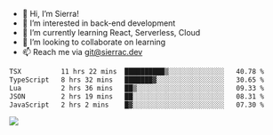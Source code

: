 - 👋 Hi, I’m Sierra!
- 👀 I’m interested in back-end development
- 🌱 I’m currently learning React, Serverless, Cloud
- 💞️ I’m looking to collaborate on learning
- 📫 Reach me via git@sierrac.dev

<!--START_SECTION:waka-->

```txt
TSX          11 hrs 22 mins  ██████████▒░░░░░░░░░░░░░░   40.78 %
TypeScript   8 hrs 32 mins   ███████▓░░░░░░░░░░░░░░░░░   30.65 %
Lua          2 hrs 36 mins   ██▒░░░░░░░░░░░░░░░░░░░░░░   09.33 %
JSON         2 hrs 19 mins   ██░░░░░░░░░░░░░░░░░░░░░░░   08.31 %
JavaScript   2 hrs 2 mins    █▓░░░░░░░░░░░░░░░░░░░░░░░   07.30 %
```

<!--END_SECTION:waka-->


![](https://hit.yhype.me/github/profile?user_id=7351311)
